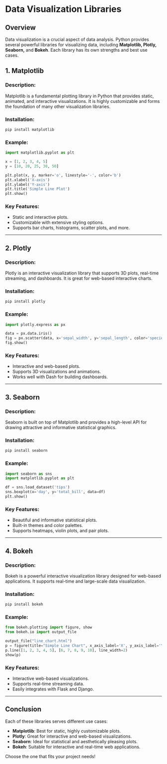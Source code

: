 # Data Visualization Libraries

## Overview

Data visualization is a crucial aspect of data analysis. Python provides several powerful libraries for visualizing data, including **Matplotlib, Plotly, Seaborn,** and **Bokeh**. Each library has its own strengths and best use cases.

## 1. Matplotlib

### Description:

Matplotlib is a fundamental plotting library in Python that provides static, animated, and interactive visualizations. It is highly customizable and forms the foundation of many other visualization libraries.

### Installation:

```bash
pip install matplotlib
```

### Example:

```python
import matplotlib.pyplot as plt

x = [1, 2, 3, 4, 5]
y = [10, 20, 25, 30, 50]

plt.plot(x, y, marker='o', linestyle='-', color='b')
plt.xlabel('X-axis')
plt.ylabel('Y-axis')
plt.title('Simple Line Plot')
plt.show()
```

### Key Features:

- Static and interactive plots.
- Customizable with extensive styling options.
- Supports bar charts, histograms, scatter plots, and more.

---

## 2. Plotly

### Description:

Plotly is an interactive visualization library that supports 3D plots, real-time streaming, and dashboards. It is great for web-based interactive charts.

### Installation:

```bash
pip install plotly
```

### Example:

```python
import plotly.express as px

data = px.data.iris()
fig = px.scatter(data, x='sepal_width', y='sepal_length', color='species')
fig.show()
```

### Key Features:

- Interactive and web-based plots.
- Supports 3D visualizations and animations.
- Works well with Dash for building dashboards.

---

## 3. Seaborn

### Description:

Seaborn is built on top of Matplotlib and provides a high-level API for drawing attractive and informative statistical graphics.

### Installation:

```bash
pip install seaborn
```

### Example:

```python
import seaborn as sns
import matplotlib.pyplot as plt

df = sns.load_dataset('tips')
sns.boxplot(x='day', y='total_bill', data=df)
plt.show()
```

### Key Features:

- Beautiful and informative statistical plots.
- Built-in themes and color palettes.
- Supports heatmaps, violin plots, and pair plots.

---

## 4. Bokeh

### Description:

Bokeh is a powerful interactive visualization library designed for web-based applications. It supports real-time and large-scale data visualization.

### Installation:

```bash
pip install bokeh
```

### Example:

```python
from bokeh.plotting import figure, show
from bokeh.io import output_file

output_file("line_chart.html")
p = figure(title="Simple Line Chart", x_axis_label='X', y_axis_label='Y')
p.line([1, 2, 3, 4, 5], [6, 7, 8, 9, 10], line_width=2)
show(p)
```

### Key Features:

- Interactive web-based visualizations.
- Supports real-time streaming data.
- Easily integrates with Flask and Django.

---

## Conclusion

Each of these libraries serves different use cases:

- **Matplotlib**: Best for static, highly customizable plots.
- **Plotly**: Great for interactive and web-based visualizations.
- **Seaborn**: Ideal for statistical and aesthetically pleasing plots.
- **Bokeh**: Suitable for interactive and real-time web applications.

Choose the one that fits your project needs!
